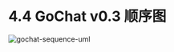 # 4.4 GoChat v0.3 顺序图

![gochat-sequence-uml](https://cdn.huoyijie.cn/ab/63abece07abe11edabe8959dec69346b/gochat-sequence-uml.svg)
